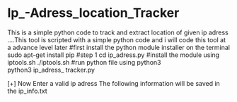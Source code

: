 # Ip_-Adress_location_Tracker
This is a simple python code to track and extract location  of given ip adress ....This tool is scripted with a simple python code and i will code this tool at a advance level later 
#first install the python module installer on the terminal
sudo apt-get install pip
#step 1
cd ip_adress.py
#install the module using iptools.sh
./iptools.sh
#run python file using python3  
python3 ip_adress_ tracker.py

[+] Now Enter a valid ip adress
The following information will be saved in the ip_info.txt

